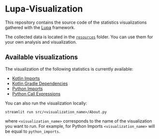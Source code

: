 # Lupa-Visualization
This repository contains the source code of the statistics visualizations gathered with the [Lupa](https://github.com/nbirillo/Lupa) framework. 

The collected data is located in the [`resources`](./resources) folder. You can use them for your own analysis and visualization.

## Available visualizations
The visualization of the following statistics is currently available:
- [Kotlin Imports](https://lupa-visualization-kotlin-imports.streamlitapp.com)
- [Kotlin Gradle Dependencies](https://lupa-visualization-kotlin-gradle-dependencies.streamlitapp.com)
- [Python Imports](https://lupa-visualization-python-imports.streamlitapp.com)
- [Python Call Expressions](https://lupa-visualization-python-call-expressions.streamlitapp.com)

You can also run the visualization locally:
```
streamlit run src/<visualization_name>/About.py
```
where `<visualization_name>` corresponds to the name of the visualization you want to run. For example, for Python Imports `<visualization_name>` will be equal to `python_imports`.
